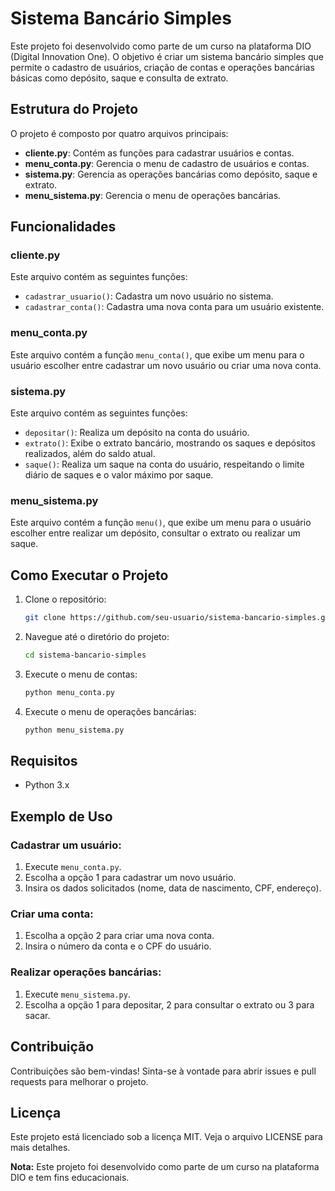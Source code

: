 # Sistema Bancário Simples

Este projeto foi desenvolvido como parte de um curso na plataforma DIO (Digital Innovation One). O objetivo é criar um sistema bancário simples que permite o cadastro de usuários, criação de contas e operações bancárias básicas como depósito, saque e consulta de extrato.

## Estrutura do Projeto
O projeto é composto por quatro arquivos principais:

- **cliente.py**: Contém as funções para cadastrar usuários e contas.
- **menu_conta.py**: Gerencia o menu de cadastro de usuários e contas.
- **sistema.py**: Gerencia as operações bancárias como depósito, saque e extrato.
- **menu_sistema.py**: Gerencia o menu de operações bancárias.

## Funcionalidades

### cliente.py
Este arquivo contém as seguintes funções:

- `cadastrar_usuario()`: Cadastra um novo usuário no sistema.
- `cadastrar_conta()`: Cadastra uma nova conta para um usuário existente.

### menu_conta.py
Este arquivo contém a função `menu_conta()`, que exibe um menu para o usuário escolher entre cadastrar um novo usuário ou criar uma nova conta.

### sistema.py
Este arquivo contém as seguintes funções:

- `depositar()`: Realiza um depósito na conta do usuário.
- `extrato()`: Exibe o extrato bancário, mostrando os saques e depósitos realizados, além do saldo atual.
- `saque()`: Realiza um saque na conta do usuário, respeitando o limite diário de saques e o valor máximo por saque.

### menu_sistema.py
Este arquivo contém a função `menu()`, que exibe um menu para o usuário escolher entre realizar um depósito, consultar o extrato ou realizar um saque.

## Como Executar o Projeto

1. Clone o repositório:
   ```bash
   git clone https://github.com/seu-usuario/sistema-bancario-simples.git
   ```
2. Navegue até o diretório do projeto:
   ```bash
   cd sistema-bancario-simples
   ```
3. Execute o menu de contas:
   ```bash
   python menu_conta.py
   ```
4. Execute o menu de operações bancárias:
   ```bash
   python menu_sistema.py
   ```

## Requisitos
- Python 3.x

## Exemplo de Uso

### Cadastrar um usuário:
1. Execute `menu_conta.py`.
2. Escolha a opção 1 para cadastrar um novo usuário.
3. Insira os dados solicitados (nome, data de nascimento, CPF, endereço).

### Criar uma conta:
1. Escolha a opção 2 para criar uma nova conta.
2. Insira o número da conta e o CPF do usuário.

### Realizar operações bancárias:
1. Execute `menu_sistema.py`.
2. Escolha a opção 1 para depositar, 2 para consultar o extrato ou 3 para sacar.

## Contribuição
Contribuições são bem-vindas! Sinta-se à vontade para abrir issues e pull requests para melhorar o projeto.

## Licença
Este projeto está licenciado sob a licença MIT. Veja o arquivo LICENSE para mais detalhes.

**Nota:** Este projeto foi desenvolvido como parte de um curso na plataforma DIO e tem fins educacionais.


